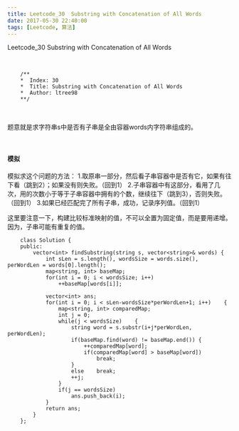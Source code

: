 ```yaml
---
title: Leetcode_30  Substring with Concatenation of All Words
date: 2017-05-30 22:40:00
tags: [Leetcode, 算法]
---
```


Leetcode_30  Substring with Concatenation of All Words


<!-- more -->
<br/>


        /**
        *  Index: 30
        *  Title: Substring with Concatenation of All Words
        *  Author: ltree98
        **/


<br/>


题意就是求字符串s中是否有子串是全由容器words内字符串组成的。

<br/>

#### 模拟
模拟求这个问题的方法：
1.取原串一部分，然后看子串容器中是否有它，如果有往下看（跳到2）；如果没有则失败。（回到1）
2.子串容器中有这部分，看用了几次，用的次数小于等于子串容器中拥有的个数，继续往下（跳到3），否则失败。（回到1）
3.如果已经匹配完了所有子串，成功，记录序列值。（回到1）

这里要注意一下，构建比较标准映射的值，不可以全置为固定值，而是要用递增。
因为，子串可能有重复的值。



        class Solution {
        public:
            vector<int> findSubstring(string s, vector<string>& words) {
                int sLen = s.length(), wordsSize = words.size(), perWordLen = words[0].length();
                map<string, int> baseMap;
                for(int i = 0; i < wordsSize; i++)
                    ++baseMap[words[i]];
        
                vector<int> ans;
                for(int i = 0; i < sLen-wordsSize*perWordLen+1; i++)    {
                    map<string, int> comparedMap;
                    int j = 0;
                    while(j < wordsSize)    {
                        string word = s.substr(i+j*perWordLen, perWordLen);
                        if(baseMap.find(word) != baseMap.end()) {
                            ++comparedMap[word];
                            if(comparedMap[word] > baseMap[word])
                                break;
                        }
                        else    break;
                        ++j;
                    }
                    if(j == wordsSize)
                        ans.push_back(i);
                }
                return ans;
            }
        };
